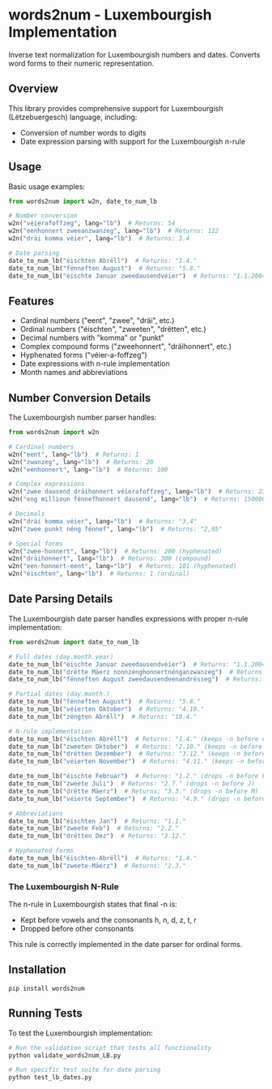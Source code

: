 # words2num - Luxembourgish Implementation

Inverse text normalization for Luxembourgish numbers and dates. Converts word forms to their numeric representation.

## Overview

This library provides comprehensive support for Luxembourgish (Lëtzebuergesch) language, including:

- Conversion of number words to digits
- Date expression parsing with support for the Luxembourgish n-rule

## Usage

Basic usage examples:

```python
from words2num import w2n, date_to_num_lb

# Number conversion
w2n("véierafoffzeg", lang="lb")  # Returns: 54
w2n("eenhonnert zweeanzwanzeg", lang="lb")  # Returns: 122
w2n("dräi komma véier", lang="lb")  # Returns: 3.4

# Date parsing
date_to_num_lb("éischten Abrëll")  # Returns: "1.4."
date_to_num_lb("fënneften August")  # Returns: "5.8."
date_to_num_lb("éischte Januar zweedausendvéier")  # Returns: "1.1.2004"
```

## Features

- Cardinal numbers ("eent", "zwee", "dräi", etc.)
- Ordinal numbers ("éischten", "zweeten", "drëtten", etc.)
- Decimal numbers with "komma" or "punkt"
- Complex compound forms ("zweehonnert", "dräihonnert", etc.)
- Hyphenated forms ("véier-a-foffzeg")
- Date expressions with n-rule implementation
- Month names and abbreviations

## Number Conversion Details

The Luxembourgish number parser handles:

```python
from words2num import w2n

# Cardinal numbers
w2n("eent", lang="lb")  # Returns: 1
w2n("zwanzeg", lang="lb")  # Returns: 20
w2n("eenhonnert", lang="lb")  # Returns: 100

# Complex expressions
w2n("zwee dausend dräihonnert véierafoffzeg", lang="lb")  # Returns: 2354
w2n("eng millioun fënnefhonnert dausend", lang="lb")  # Returns: 1500000

# Decimals
w2n("dräi komma véier", lang="lb")  # Returns: "3,4"
w2n("zwee punkt néng fënnef", lang="lb")  # Returns: "2,95"

# Special forms
w2n("zwee-honnert", lang="lb")  # Returns: 200 (hyphenated)
w2n("dräihonnert", lang="lb")  # Returns: 300 (compound)
w2n("een-honnert-eent", lang="lb")  # Returns: 101 (hyphenated)
w2n("éischten", lang="lb")  # Returns: 1 (ordinal)
```

## Date Parsing Details

The Luxembourgish date parser handles expressions with proper n-rule implementation:

```python
from words2num import date_to_num_lb

# Full dates (day.month.year)
date_to_num_lb("éischte Januar zweedausendvéier")  # Returns: "1.1.2004"
date_to_num_lb("drëtte Mäerz nonnzénghonnertnénganzwanzeg")  # Returns: "3.3.1929"
date_to_num_lb("fënneften August zweedausendeenandrësseg")  # Returns: "5.8.2031"

# Partial dates (day.month.)
date_to_num_lb("fënneften August")  # Returns: "5.8."
date_to_num_lb("véierten Oktober")  # Returns: "4.10."
date_to_num_lb("zéngten Abrëll")  # Returns: "10.4."

# N-rule implementation
date_to_num_lb("éischten Abrëll")  # Returns: "1.4." (keeps -n before vowel A)
date_to_num_lb("zweeten Oktober")  # Returns: "2.10." (keeps -n before vowel O)
date_to_num_lb("drëtten Dezember")  # Returns: "3.12." (keeps -n before D)
date_to_num_lb("véierten November")  # Returns: "4.11." (keeps -n before N)

date_to_num_lb("éischte Februar")  # Returns: "1.2." (drops -n before F)
date_to_num_lb("zweete Juli")  # Returns: "2.7." (drops -n before J)
date_to_num_lb("drëtte Mäerz")  # Returns: "3.3." (drops -n before M)
date_to_num_lb("véierte September")  # Returns: "4.9." (drops -n before S)

# Abbreviations
date_to_num_lb("éischten Jan")  # Returns: "1.1."
date_to_num_lb("zweete Feb")  # Returns: "2.2."
date_to_num_lb("drëtten Dez")  # Returns: "3.12."

# Hyphenated forms
date_to_num_lb("éischten-Abrëll")  # Returns: "1.4."
date_to_num_lb("zweete-Mäerz")  # Returns: "2.3."
```

### The Luxembourgish N-Rule

The n-rule in Luxembourgish states that final -n is:
- Kept before vowels and the consonants h, n, d, z, t, r
- Dropped before other consonants

This rule is correctly implemented in the date parser for ordinal forms.

## Installation

```
pip install words2num
```

## Running Tests

To test the Luxembourgish implementation:

```python
# Run the validation script that tests all functionality
python validate_words2num_LB.py

# Run specific test suite for date parsing
python test_lb_dates.py
```